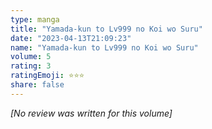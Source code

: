 ```yaml
---
type: manga
title: "Yamada-kun to Lv999 no Koi wo Suru"
date: "2023-04-13T21:09:23"
name: "Yamada-kun to Lv999 no Koi wo Suru"
volume: 5
rating: 3
ratingEmoji: ⭐️⭐️⭐️
share: false
---
```


*[No review was written for this volume]*
